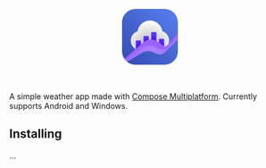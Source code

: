 <p align="center">
  <img src="images/icon-rounded.svg" width="100">
</p>

<br>

A simple weather app made with [Compose Multiplatform](https://www.jetbrains.com/lp/compose-multiplatform/). Currently supports Android and Windows.

## Installing

...
